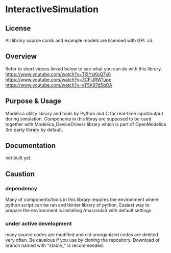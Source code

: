 # InteractiveSimulation

## License
All library source cords and example models are licensed with GPL v3.

## Overview
Refer to short videos linked below to see what you can do with this library.
https://www.youtube.com/watch?v=TlSYxKoQ7x8
https://www.youtube.com/watch?v=ZCFIJRW1upc
https://www.youtube.com/watch?v=vT5K97d5qOA

## Purpose & Usage
Modelica utility library and tools by Python and C for real-time input/output during simulation.
Components in this libray are supposed to be used together with Modelica_DeviceDrivers library which is part of OpenModelica 3rd party library by default.

## Documentation
not built yet.

## Caustion 
### dependency
Many of components/tools in this library requires the environment where python script can be ran and tkinter library of python. Easiest way to prepare the environment is installing Anaconda3 with default settings.

### under active development
many source codes are modified and old unorganized codes are deleted very often. Be causious if you use by cloning the repository. Download of branch named with "stable_" is recommended.

